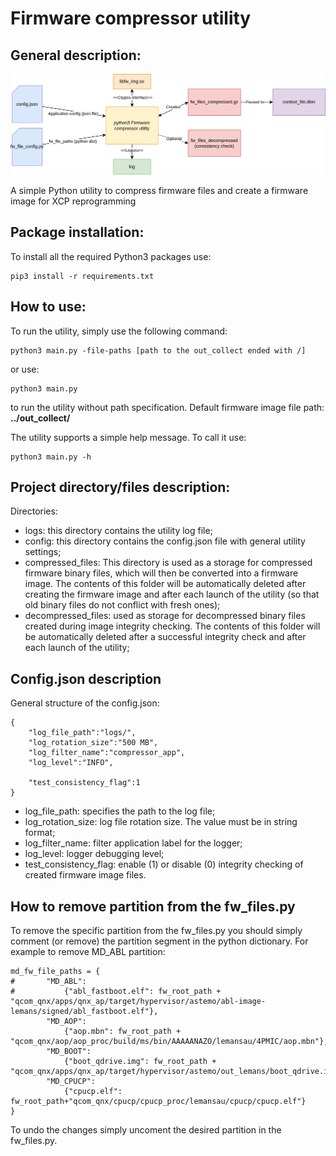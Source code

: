 # Firmware compressor utility

## General description:

![app_architecture](utility_architecture.png)

A simple Python utility to compress firmware files and create a firmware image for XCP reprogramming


## Package installation:
To install all the required Python3 packages use:

```
pip3 install -r requirements.txt
```

## How to use:

To run the utility, simply use the following command:

```
python3 main.py -file-paths [path to the out_collect ended with /]
```

or use:
```
python3 main.py
```
to run the utility without path specification. Default firmware image file path: **../out_collect/**

The utility supports a simple help message. To call it use:

```
python3 main.py -h
```

## Project directory/files description:

Directories:
- logs: this directory contains the utility log file;
- config: this directory contains the config.json file with general utility settings;
- compressed_files: This directory is used as a storage for compressed firmware binary files, which will then be converted into a firmware image. The contents of this folder will be automatically deleted after creating the firmware image and after each launch of the utility (so that old binary files do not conflict with fresh ones);
- decompressed_files: used as storage for decompressed binary files created during image integrity checking. The contents of this folder will be automatically deleted after a successful integrity check and after each launch of the utility;


## Config.json description

General structure of the config.json:

```
{
    "log_file_path":"logs/",
    "log_rotation_size":"500 MB",
    "log_filter_name":"compressor_app",
    "log_level":"INFO",

    "test_consistency_flag":1
}
```
- log_file_path: specifies the path to the log file;
- log_rotation_size: log file rotation size. The value must be in string format;
- log_filter_name: filter application label for the logger;
- log_level: logger debugging level;
- test_consistency_flag: enable (1) or disable (0) integrity checking of created firmware image files.

## How to remove partition from the fw_files.py

To remove the specific partition from the fw_files.py you should simply comment (or remove) the partition segment in the python dictionary. For example to remove MD_ABL partition:

```
md_fw_file_paths = {
#       "MD_ABL":
#           {"abl_fastboot.elf": fw_root_path + "qcom_qnx/apps/qnx_ap/target/hypervisor/astemo/abl-image-lemans/signed/abl_fastboot.elf"},
        "MD_AOP":
            {"aop.mbn": fw_root_path + "qcom_qnx/aop/aop_proc/build/ms/bin/AAAAANAZO/lemansau/4PMIC/aop.mbn"},
        "MD_BOOT":
            {"boot_qdrive.img": fw_root_path + "qcom_qnx/apps/qnx_ap/target/hypervisor/astemo/out_lemans/boot_qdrive.img"},
        "MD_CPUCP":
            {"cpucp.elf": fw_root_path+"qcom_qnx/cpucp/cpucp_proc/lemansau/cpucp/cpucp.elf"}
}
```

To undo the changes simply uncoment the desired partition in the fw_files.py.
